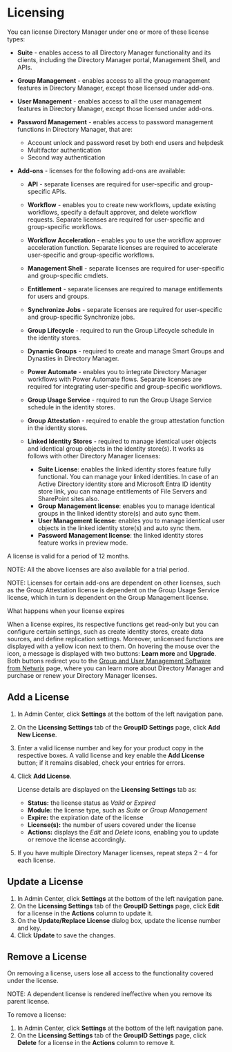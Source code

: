 # Licensing

You can license Directory Manager under one or more of these license types:

- **Suite** - enables access to all Directory Manager functionality and its clients, including the
  Directory Manager portal, Management Shell, and APIs.
- **Group Management** - enables access to all the group management features in Directory Manager,
  except those licensed under add-ons.
- **User Management** - enables access to all the user management features in Directory Manager,
  except those licensed under add-ons.
- **Password Management** - enables access to password management functions in Directory Manager,
  that are:

    - Account unlock and password reset by both end users and helpdesk
    - Multifactor authentication
    - Second way authentication

- **Add-ons** - licenses for the following add-ons are available:

    - **API** - separate licenses are required for user-specific and group-specific APIs.
    - **Workflow** - enables you to create new workflows, update existing workflows, specify a
      default approver, and delete workflow requests. Separate licenses are required for
      user-specific and group-specific workflows.
    - **Workflow Acceleration** - enables you to use the workflow approver acceleration function.
      Separate licenses are required to accelerate user-specific and group-specific workflows.
    - **Management Shell** - separate licenses are required for user-specific and group-specific
      cmdlets.
    - **Entitlement** - separate licenses are required to manage entitlements for users and groups.
    - **Synchronize Jobs** - separate licenses are required for user-specific and group-specific
      Synchronize jobs.
    - **Group Lifecycle** - required to run the Group Lifecycle schedule in the identity stores.
    - **Dynamic Groups** - required to create and manage Smart Groups and Dynasties in Directory
      Manager.
    - **Power Automate** - enables you to integrate Directory Manager workflows with Power Automate
      flows. Separate licenses are required for integrating user-specific and group-specific
      workflows.
    - **Group Usage Service** - required to run the Group Usage Service schedule in the identity
      stores.
    - **Group Attestation** - required to enable the group attestation function in the identity
      stores.
    - **Linked Identity Stores** - required to manage identical user objects and identical group
      objects in the identity store(s). It works as follows with other Directory Manager licenses:

        - **Suite License**: enables the linked identity stores feature fully functional. You can
          manage your linked identities. In case of an Active Directory identity store and Microsoft
          Entra ID identity store link, you can manage entitlements of File Servers and SharePoint
          sites also.
        - **Group Management license**: enables you to manage identical groups in the linked
          identity store(s) and auto sync them.
        - **User Management license**: enables you to manage identical user objects in the linked
          identity store(s) and auto sync them.
        - **Password Management license**: the linked identity stores feature works in preview mode.

A license is valid for a period of 12 months.

NOTE: All the above licenses are also available for a trial period.

NOTE: Licenses for certain add-ons are dependent on other licenses, such as the Group Attestation
license is dependent on the Group Usage Service license, which in turn is dependent on the Group
Management license.

What happens when your license expires

When a license expires, its respective functions get read-only but you can configure certain
settings, such as create identity stores, create data sources, and define replication settings.
Moreover, unlicensed functions are displayed with a yellow icon next to them. On hovering the mouse
over the icon, a message is displayed with two buttons: **Learn more** and **Upgrade**. Both buttons
redirect you to the
[Group and User Management Software from Netwrix](https://www.netwrix.com/group_and_user_management_software.html)
page, where you can learn more about Directory Manager and purchase or renew your Directory Manager
licenses.

## Add a License

1. In Admin Center, click **Settings** at the bottom of the left navigation pane.
2. On the **Licensing Settings** tab of the **GroupID Settings** page, click **Add New License**.
3. Enter a valid license number and key for your product copy in the respective boxes. A valid
   license and key enable the **Add License** button; if it remains disabled, check your entries for
   errors.
4. Click **Add License**.

    License details are displayed on the **Licensing Settings** tab as:

    - **Status:** the license status as _Valid_ or _Expired_
    - **Module:** the license type, such as _Suite_ or _Group Management_
    - **Expire:** the expiration date of the license
    - **License(s):** the number of users covered under the license
    - **Actions:** displays the _Edit_ and _Delete_ icons, enabling you to update or remove the
      license accordingly.

5. If you have multiple Directory Manager licenses, repeat steps 2 – 4 for each license.

## Update a License

1. In Admin Center, click **Settings** at the bottom of the left navigation pane.
2. On the **Licensing Settings** tab of the **GroupID Settings** page, click **Edit** for a license
   in the **Actions** column to update it.
3. On the **Update/Replace License** dialog box, update the license number and key.
4. Click **Update** to save the changes.

## Remove a License

On removing a license, users lose all access to the functionality covered under the license.

NOTE: A dependent license is rendered ineffective when you remove its parent license.

To remove a license:

1. In Admin Center, click **Settings** at the bottom of the left navigation pane.
2. On the **Licensing Settings** tab of the **GroupID Settings** page, click **Delete** for a
   license in the **Actions** column to remove it.
